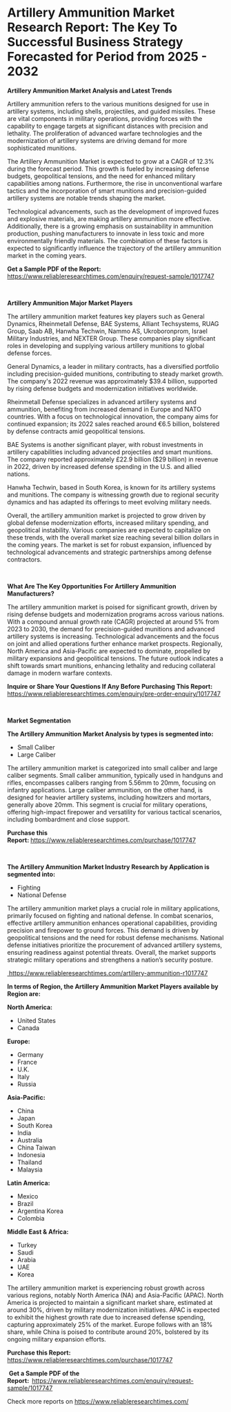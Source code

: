 <p><h1>Artillery Ammunition Market Research Report: The Key To Successful Business Strategy Forecasted for Period from 2025 - 2032</h1></p><p><strong>Artillery Ammunition Market Analysis and Latest Trends</strong></p>
<p><p>Artillery ammunition refers to the various munitions designed for use in artillery systems, including shells, projectiles, and guided missiles. These are vital components in military operations, providing forces with the capability to engage targets at significant distances with precision and lethality. The proliferation of advanced warfare technologies and the modernization of artillery systems are driving demand for more sophisticated munitions.</p><p>The Artillery Ammunition Market is expected to grow at a CAGR of 12.3% during the forecast period. This growth is fueled by increasing defense budgets, geopolitical tensions, and the need for enhanced military capabilities among nations. Furthermore, the rise in unconventional warfare tactics and the incorporation of smart munitions and precision-guided artillery systems are notable trends shaping the market. </p><p>Technological advancements, such as the development of improved fuzes and explosive materials, are making artillery ammunition more effective. Additionally, there is a growing emphasis on sustainability in ammunition production, pushing manufacturers to innovate in less toxic and more environmentally friendly materials. The combination of these factors is expected to significantly influence the trajectory of the artillery ammunition market in the coming years.</p></p>
<p><strong>Get a Sample PDF of the Report:&nbsp;</strong> <a href="https://www.reliableresearchtimes.com/enquiry/request-sample/1017747?utm_campaign=3504&utm_medium=2&utm_source=Github&utm_content=ia&utm_term=21032025&utm_id=artillery-ammunition">https://www.reliableresearchtimes.com/enquiry/request-sample/1017747</a></p>
<p>&nbsp;</p>
<p><strong>Artillery Ammunition Major Market Players</strong></p>
<p><p>The artillery ammunition market features key players such as General Dynamics, Rheinmetall Defense, BAE Systems, Alliant Techsystems, RUAG Group, Saab AB, Hanwha Techwin, Nammo AS, Ukroboronprom, Israel Military Industries, and NEXTER Group. These companies play significant roles in developing and supplying various artillery munitions to global defense forces.</p><p>General Dynamics, a leader in military contracts, has a diversified portfolio including precision-guided munitions, contributing to steady market growth. The company's 2022 revenue was approximately $39.4 billion, supported by rising defense budgets and modernization initiatives worldwide.</p><p>Rheinmetall Defense specializes in advanced artillery systems and ammunition, benefiting from increased demand in Europe and NATO countries. With a focus on technological innovation, the company aims for continued expansion; its 2022 sales reached around €6.5 billion, bolstered by defense contracts amid geopolitical tensions.</p><p>BAE Systems is another significant player, with robust investments in artillery capabilities including advanced projectiles and smart munitions. The company reported approximately £22.9 billion ($29 billion) in revenue in 2022, driven by increased defense spending in the U.S. and allied nations.</p><p>Hanwha Techwin, based in South Korea, is known for its artillery systems and munitions. The company is witnessing growth due to regional security dynamics and has adapted its offerings to meet evolving military needs.</p><p>Overall, the artillery ammunition market is projected to grow driven by global defense modernization efforts, increased military spending, and geopolitical instability. Various companies are expected to capitalize on these trends, with the overall market size reaching several billion dollars in the coming years. The market is set for robust expansion, influenced by technological advancements and strategic partnerships among defense contractors.</p></p>
<p>&nbsp;</p>
<p><strong>What Are The Key Opportunities For Artillery Ammunition Manufacturers?</strong></p>
<p><p>The artillery ammunition market is poised for significant growth, driven by rising defense budgets and modernization programs across various nations. With a compound annual growth rate (CAGR) projected at around 5% from 2023 to 2030, the demand for precision-guided munitions and advanced artillery systems is increasing. Technological advancements and the focus on joint and allied operations further enhance market prospects. Regionally, North America and Asia-Pacific are expected to dominate, propelled by military expansions and geopolitical tensions. The future outlook indicates a shift towards smart munitions, enhancing lethality and reducing collateral damage in modern warfare contexts.</p></p>
<p><strong>Inquire or Share Your Questions If Any Before Purchasing This Report:</strong> <a href="https://www.reliableresearchtimes.com/enquiry/pre-order-enquiry/1017747?utm_campaign=3504&utm_medium=2&utm_source=Github&utm_content=ia&utm_term=21032025&utm_id=artillery-ammunition">https://www.reliableresearchtimes.com/enquiry/pre-order-enquiry/1017747</a></p>
<p>&nbsp;</p>
<p><strong>Market Segmentation</strong></p>
<p><strong>The Artillery Ammunition Market Analysis by types is segmented into:</strong></p>
<p><ul><li>Small Caliber</li><li>Large Caliber</li></ul></p>
<p><p>The artillery ammunition market is categorized into small caliber and large caliber segments. Small caliber ammunition, typically used in handguns and rifles, encompasses calibers ranging from 5.56mm to 20mm, focusing on infantry applications. Large caliber ammunition, on the other hand, is designed for heavier artillery systems, including howitzers and mortars, generally above 20mm. This segment is crucial for military operations, offering high-impact firepower and versatility for various tactical scenarios, including bombardment and close support.</p></p>
<p><strong>Purchase this Report:&nbsp;</strong><a href="https://www.reliableresearchtimes.com/purchase/1017747?utm_campaign=3504&utm_medium=2&utm_source=Github&utm_content=ia&utm_term=21032025&utm_id=artillery-ammunition">https://www.reliableresearchtimes.com/purchase/1017747</a></p>
<p>&nbsp;</p>
<p><strong>The Artillery Ammunition Market Industry Research by Application is segmented into:</strong></p>
<p><ul><li>Fighting</li><li>National Defense</li></ul></p>
<p><p>The artillery ammunition market plays a crucial role in military applications, primarily focused on fighting and national defense. In combat scenarios, effective artillery ammunition enhances operational capabilities, providing precision and firepower to ground forces. This demand is driven by geopolitical tensions and the need for robust defense mechanisms. National defense initiatives prioritize the procurement of advanced artillery systems, ensuring readiness against potential threats. Overall, the market supports strategic military operations and strengthens a nation’s security posture.</p></p>
<p><a href="https://www.reliableresearchtimes.com/artillery-ammunition-r1017747?utm_campaign=3504&utm_medium=2&utm_source=Github&utm_content=ia&utm_term=21032025&utm_id=artillery-ammunition">&nbsp;https://www.reliableresearchtimes.com/artillery-ammunition-r1017747</a></p>
<p><strong>In terms of Region, the Artillery Ammunition Market Players available by Region are:</strong></p>
<p>
    <p> <strong> North America: </strong>
        <ul>
            <li>United States</li>
            <li>Canada</li>
        </ul>
        </p> 
    <p> <strong> Europe: </strong>
        <ul>
            <li>Germany</li>
            <li>France</li>
            <li>U.K.</li>
            <li>Italy</li>
            <li>Russia</li>
        </ul>
        </p> 
    <p> <strong> Asia-Pacific: </strong>
        <ul>
            <li>China</li>
            <li>Japan</li>
            <li>South Korea</li>
            <li>India</li>
            <li>Australia</li>
            <li>China Taiwan</li>
            <li>Indonesia</li>
            <li>Thailand</li>
            <li>Malaysia</li>
        </ul>
        </p> 
    <p> <strong> Latin America: </strong>
        <ul>
            <li>Mexico</li>
            <li>Brazil</li>
            <li>Argentina Korea</li>
            <li>Colombia</li>
        </ul>
        </p> 
    <p> <strong> Middle East & Africa: </strong>
        <ul>
            <li>Turkey</li>
            <li>Saudi</li>
            <li>Arabia</li>
            <li>UAE</li>
            <li>Korea</li>
        </ul>
    </p>
    </p>
<p><p>The artillery ammunition market is experiencing robust growth across various regions, notably North America (NA) and Asia-Pacific (APAC). North America is projected to maintain a significant market share, estimated at around 30%, driven by military modernization initiatives. APAC is expected to exhibit the highest growth rate due to increased defense spending, capturing approximately 25% of the market. Europe follows with an 18% share, while China is poised to contribute around 20%, bolstered by its ongoing military expansion efforts.</p></p>
<p><strong>Purchase this Report: </strong><a href="https://www.reliableresearchtimes.com/purchase/1017747?utm_campaign=3504&utm_medium=2&utm_source=Github&utm_content=ia&utm_term=21032025&utm_id=artillery-ammunition">https://www.reliableresearchtimes.com/purchase/1017747</a></p>
<p>&nbsp;<strong>Get a Sample PDF of the Report:&nbsp;&nbsp;</strong><a href="https://www.reliableresearchtimes.com/enquiry/request-sample/1017747?utm_campaign=3504&utm_medium=2&utm_source=Github&utm_content=ia&utm_term=21032025&utm_id=artillery-ammunition">https://www.reliableresearchtimes.com/enquiry/request-sample/1017747</a></p>
<p><strong></strong></p>
<p>Check more reports on <a href="https://www.reliableresearchtimes.com/?utm_campaign=3504&utm_medium=2&utm_source=Github&utm_content=ia&utm_term=21032025&utm_id=artillery-ammunition">https://www.reliableresearchtimes.com/</a></p>